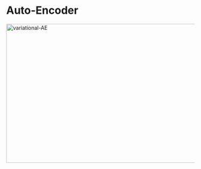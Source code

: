# Auto-Encoder
<img width="1080" height="371" alt="variational-AE" src="https://github.com/user-attachments/assets/023863f0-4faa-46a5-8c15-18f1c2d3c019" />
